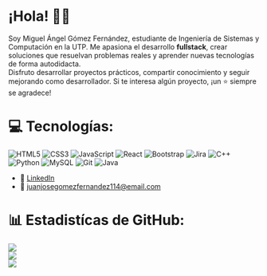 <!-- Saludo -->
# ¡Hola! :wave::smiley:

<!--Introduccion -->
Soy Miguel Ángel Gómez Fernández, estudiante de Ingeniería de Sistemas y Computación en la UTP. Me apasiona el desarrollo **fullstack**, crear soluciones que resuelvan problemas reales y aprender nuevas tecnologías de forma autodidacta.  
Disfruto desarrollar proyectos prácticos, compartir conocimiento y seguir mejorando como desarrollador. Si te interesa algún proyecto, ¡un ⭐ siempre se agradece!


<!--Tecnologias -->
# 💻 Tecnologías:
![HTML5](https://img.shields.io/badge/html5-%23E34F26.svg?style=for-the-badge&logo=html5&logoColor=white) ![CSS3](https://img.shields.io/badge/css3-%231572B6.svg?style=for-the-badge&logo=css3&logoColor=white)  ![JavaScript](https://img.shields.io/badge/javascript-%23323330.svg?style=for-the-badge&logo=javascript&logoColor=%23F7DF1E) ![React](https://img.shields.io/badge/react-%2320232a.svg?style=for-the-badge&logo=react&logoColor=%2361DAFB) ![Bootstrap](https://img.shields.io/badge/bootstrap-%23563D7C.svg?style=for-the-badge&logo=bootstrap&logoColor=white) ![Jira](https://img.shields.io/badge/jira-%230A0FFF.svg?style=for-the-badge&logo=jira&logoColor=white) ![C++](https://img.shields.io/badge/c++-%2300599C.svg?style=for-the-badge&logo=c%2B%2B&logoColor=white) ![Python](https://img.shields.io/badge/python-3670A0?style=for-the-badge&logo=python&logoColor=ffdd54) ![MySQL](https://img.shields.io/badge/mysql-4479A1.svg?style=for-the-badge&logo=mysql&logoColor=white) ![Git](https://img.shields.io/badge/git-%23F05033.svg?style=for-the-badge&logo=git&logoColor=white) ![Java](https://img.shields.io/badge/java-%23ED8B00.svg?style=for-the-badge&logo=java&logoColor=white)

<!--Contactame -->
- 💼 [LinkedIn](https://www.linkedin.com/in/tuusuario](https://www.linkedin.com/in/juan-gomez-531788225/))
- 📧 juanjosegomezfernandez114@email.com

<!--Estadisticas de GitHub -->
# 📊 Estadistícas de GitHub:
![](https://github-readme-stats.vercel.app/api?username=miguelgomez920&theme=dark&hide_border=false&include_all_commits=false&count_private=false)<br/>
![](https://github-readme-streak-stats.herokuapp.com/?user=miguelgomez920&theme=dark&hide_border=false)<br/>
![](https://github-readme-stats.vercel.app/api/top-langs/?username=miguelgomez920&theme=dark&hide_border=false&include_all_commits=false&count_private=false&layout=compact)


